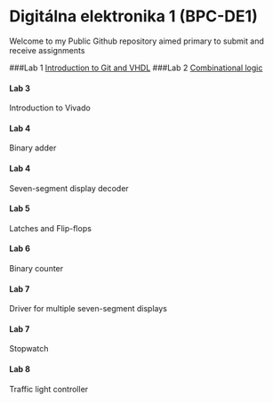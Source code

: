 # Digitálna elektronika 1 (BPC-DE1)

Welcome to my Public Github repository aimed primary to submit and receive assignments 

###Lab 1 [Introduction to Git and VHDL](https://github.com/mathieux95/digital-electronics-1/tree/main/labs/01-gates)
###Lab 2 [Combinational logic](https://github.com/mathieux95/digital-electronics-1/tree/main/labs/02-logic)

#### Lab 3
Introduction to Vivado
#### Lab 4
Binary adder
#### Lab 4
Seven-segment display decoder
#### Lab 5
Latches and Flip-flops
#### Lab 6
Binary counter
#### Lab 7
Driver for multiple seven-segment displays
#### Lab 7
Stopwatch
#### Lab 8
Traffic light controller

